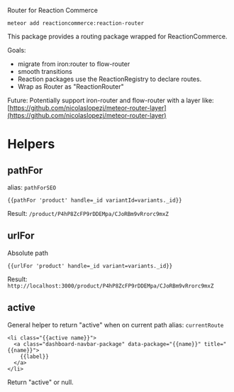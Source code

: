 Router for Reaction Commerce

```
meteor add reactioncommerce:reaction-router
```

This package provides a routing package wrapped for ReactionCommerce.

Goals:
- migrate from iron:router to flow-router
- smooth transitions
- Reaction packages use the ReactionRegistry to declare routes.
- Wrap as Router as "ReactionRouter"

Future: Potentially support iron-router and flow-router with a layer like: [https://github.com/nicolaslopezj/meteor-router-layer](https://github.com/nicolaslopezj/meteor-router-layer)

# Helpers
## pathFor
alias: `pathForSEO`

```
{{pathFor 'product' handle=_id variantId=variants._id}}
```

Result: `/product/P4hP8ZcFP9rDDEMpa/CJoRBm9vRrorc9mxZ`

## urlFor
Absolute path

```
{{urlFor 'product' handle=_id variant=variants._id}}
```

Result: `http://localhost:3000/product/P4hP8ZcFP9rDDEMpa/CJoRBm9vRrorc9mxZ`

## active
General helper to return "active" when on current path alias:  `currentRoute`

```
<li class="{{active name}}">
  <a class="dashboard-navbar-package" data-package="{{name}}" title="{{name}}">
    {{label}}
  </a>
</li>
```

Return "active" or null.
